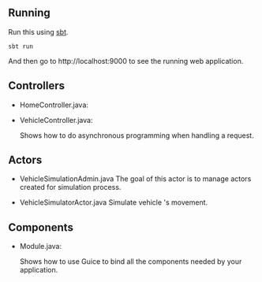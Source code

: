 ## Running

Run this using [sbt](http://www.scala-sbt.org/).

```
sbt run
```

And then go to http://localhost:9000 to see the running web application.

## Controllers

- HomeController.java:

- VehicleController.java:

  Shows how to do asynchronous programming when handling a request.

## Actors

- VehicleSimulationAdmin.java
  The goal of this actor is to manage actors created for simulation process.
	
- VehicleSimulatorActor.java
  Simulate vehicle 's movement.

 
## Components

- Module.java:

  Shows how to use Guice to bind all the components needed by your application.

